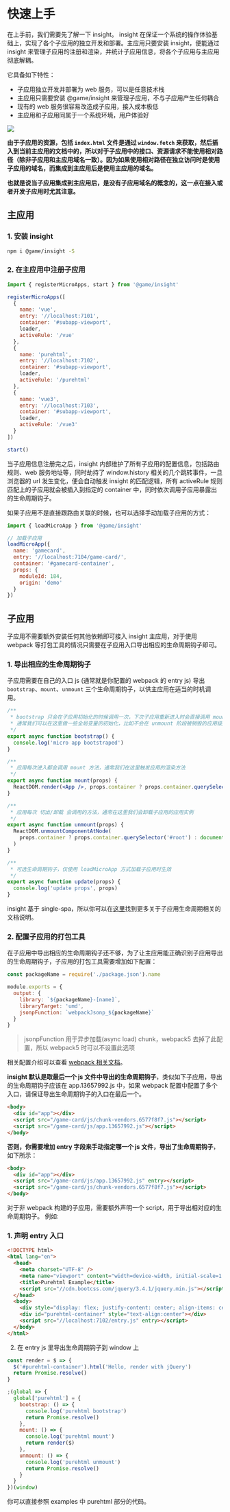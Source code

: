 # 快速上手

在上手前，我们需要先了解一下 insight。 insight 在保证一个系统的操作体验基础上，实现了各个子应用的独立开发和部署。主应用只要安装 insight，便能通过 insight 来管理子应用的注册和渲染，并统计子应用信息，将各个子应用与主应用彻底解耦。

它具备如下特性：

- 子应用独立开发并部署为 web 服务，可以是任意技术栈
- 主应用只需要安装 @game/insight 来管理子应用，不与子应用产生任何耦合
- 现有的 web 服务很容易改造成子应用，接入成本极低
- 主应用和子应用同属于一个系统环境，用户体验好

![](../assets/framework.png)

**由于子应用的资源，包括 `index.html` 文件是通过 `window.fetch` 来获取，然后插入到当前主应用的文档中的，所以对于子应用中的接口、资源请求不能使用相对路径（除非子应用和主应用域名一致）。因为如果使用相对路径在独立访问时是使用子应用的域名，而集成到主应用后是使用主应用的域名。**

**也就是说当子应用集成到主应用后，是没有子应用域名的概念的，这一点在接入或者开发子应用时尤其注意。**

## 主应用

### 1. 安装 insight

```bash
npm i @game/insight -S
```

### 2. 在主应用中注册子应用

```js
import { registerMicroApps, start } from '@game/insight'

registerMicroApps([
  {
    name: 'vue',
    entry: '//localhost:7101',
    container: '#subapp-viewport',
    loader,
    activeRule: '/vue'
  },
  {
    name: 'purehtml',
    entry: '//localhost:7102',
    container: '#subapp-viewport',
    loader,
    activeRule: '/purehtml'
  },
  {
    name: 'vue3',
    entry: '//localhost:7103',
    container: '#subapp-viewport',
    loader,
    activeRule: '/vue3'
  }
])

start()
```

当子应用信息注册完之后，insight 内部维护了所有子应用的配置信息，包括路由规则、web 服务地址等，同时劫持了 window.history 相关的几个跳转事件，一旦浏览器的 url 发生变化，便会自动触发 insight 的匹配逻辑，所有 activeRule 规则匹配上的子应用就会被插入到指定的 container 中，同时依次调用子应用暴露出的生命周期钩子。

如果子应用不是直接跟路由关联的时候，也可以选择手动加载子应用的方式：

```js
import { loadMicroApp } from '@game/insight'

// 加载子应用
loadMicroApp({
  name: 'gamecard',
  entry: '//localhost:7104/game-card/',
  container: '#gamecard-container',
  props: {
    moduleId: 184,
    origin: 'demo'
  }
})
```

## 子应用

子应用不需要额外安装任何其他依赖即可接入 insight 主应用，对于使用 webpack 等打包工具的情况只需要在子应用入口导出相应的生命周期钩子即可。

### 1. 导出相应的生命周期钩子

子应用需要在自己的入口 js (通常就是你配置的 webpack 的 entry js) 导出 `bootstrap`、`mount`、`unmount` 三个生命周期钩子，以供主应用在适当的时机调用。

```jsx
/**
 * bootstrap 只会在子应用初始化的时候调用一次，下次子应用重新进入时会直接调用 mount 钩子，不会再重复触发 bootstrap。
 * 通常我们可以在这里做一些全局变量的初始化，比如不会在 unmount 阶段被销毁的应用级别的缓存等。
 */
export async function bootstrap() {
  console.log('micro app bootstraped')
}

/**
 * 应用每次进入都会调用 mount 方法，通常我们在这里触发应用的渲染方法
 */
export async function mount(props) {
  ReactDOM.render(<App />, props.container ? props.container.querySelector('#root') : document.getElementById('root'))
}

/**
 * 应用每次 切出/卸载 会调用的方法，通常在这里我们会卸载子应用的应用实例
 */
export async function unmount(props) {
  ReactDOM.unmountComponentAtNode(
    props.container ? props.container.querySelector('#root') : document.getElementById('root')
  )
}

/**
 * 可选生命周期钩子，仅使用 loadMicroApp 方式加载子应用时生效
 */
export async function update(props) {
  console.log('update props', props)
}
```

insight 基于 single-spa，所以你可以在[这里](https://single-spa.js.org/docs/building-applications.html#registered-application-lifecycle)找到更多关于子应用生命周期相关的文档说明。

### 2. 配置子应用的打包工具

在子应用中导出相应的生命周期钩子还不够，为了让主应用能正确识别子应用导出的生命周期钩子，子应用的打包工具需要增加如下配置：

```js
const packageName = require('./package.json').name

module.exports = {
  output: {
    library: `${packageName}-[name]`,
    libraryTarget: 'umd',
    jsonpFunction: `webpackJsonp_${packageName}`
  }
}
```

> jsonpFunction 用于异步加载(async load) chunk，webpack5 去掉了此配置，所以 webpack5 时可以不设置此选项

相关配置介绍可以查看 [webpack 相关文档](https://webpack.js.org/configuration/output/#outputlibrary)。

**insight 默认是取最后一个 js 文件中导出的生命周期钩子**，类似如下子应用，导出的生命周期钩子应该在 app.13657992.js 中，如果 webpack 配置中配置了多个入口，请保证导出生命周期钩子的入口在最后一个。

```html
<body>
  <div id="app"></div>
  <script src="/game-card/js/chunk-vendors.6577f8f7.js"></script>
  <script src="/game-card/js/app.13657992.js"></script>
</body>
```

**否则，你需要增加 entry 字段来手动指定哪一个 js 文件，导出了生命周期钩子**，如下所示：

```html
<body>
  <div id="app"></div>
  <script src="/game-card/js/app.13657992.js" entry></script>
  <script src="/game-card/js/chunk-vendors.6577f8f7.js"></script>
</body>
```

对于非 webpack 构建的子应用，需要额外声明一个 script，用于导出相对应的生命周期钩子。
例如:

### 1. 声明 entry 入口

```html
<!DOCTYPE html>
<html lang="en">
  <head>
    <meta charset="UTF-8" />
    <meta name="viewport" content="width=device-width, initial-scale=1.0" />
    <title>Purehtml Example</title>
    <script src="//cdn.bootcss.com/jquery/3.4.1/jquery.min.js"></script>
  </head>
  <body>
    <div style="display: flex; justify-content: center; align-items: center; height: 200px;">Purehtml Example</div>
    <div id="purehtml-container" style="text-align:center"></div>
    <script src="//localhost:7102/entry.js" entry></script>
  </body>
</html>
```

2. 在 entry js 里导出生命周期钩子到 window 上

```javascript
const render = $ => {
  $('#purehtml-container').html('Hello, render with jQuery')
  return Promise.resolve()
}

;(global => {
  global['purehtml'] = {
    bootstrap: () => {
      console.log('purehtml bootstrap')
      return Promise.resolve()
    },
    mount: () => {
      console.log('purehtml mount')
      return render($)
    },
    unmount: () => {
      console.log('purehtml unmount')
      return Promise.resolve()
    }
  }
})(window)
```

你可以直接参照 examples 中 purehtml 部分的代码。
